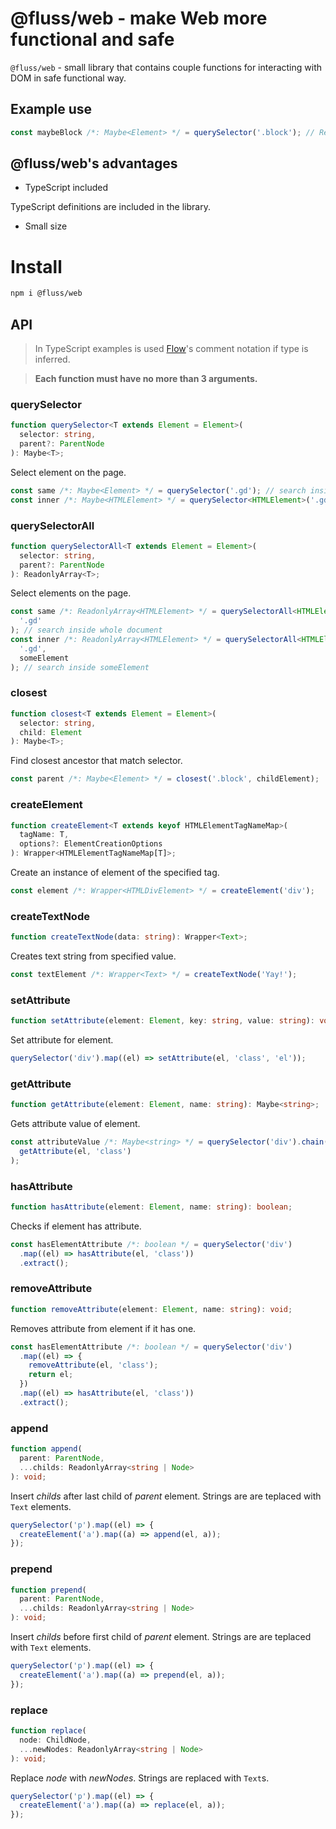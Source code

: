 # @fluss/web - make Web more functional and safe

`@fluss/web` - small library that contains couple functions for interacting with DOM in safe functional way.

## Example use

```typescript
const maybeBlock /*: Maybe<Element> */ = querySelector('.block'); // Result is wrapped in `Maybe` because `document.querySelector` may return null if element doesn't exist on the page.
```

## @fluss/web's advantages

- TypeScript included

TypeScript definitions are included in the library.

- Small size

# Install

```sh
npm i @fluss/web
```

## API

> In TypeScript examples is used [Flow](https://flow.org)'s comment notation if type is inferred.

> **Each function must have no more than 3 arguments.**

### querySelector

```typescript
function querySelector<T extends Element = Element>(
  selector: string,
  parent?: ParentNode
): Maybe<T>;
```

Select element on the page.

```typescript
const same /*: Maybe<Element> */ = querySelector('.gd'); // search inside whole document
const inner /*: Maybe<HTMLElement> */ = querySelector<HTMLElement>('.gd', same); // search inside same
```

### querySelectorAll

```typescript
function querySelectorAll<T extends Element = Element>(
  selector: string,
  parent?: ParentNode
): ReadonlyArray<T>;
```

Select elements on the page.

```typescript
const same /*: ReadonlyArray<HTMLElement> */ = querySelectorAll<HTMLElement>(
  '.gd'
); // search inside whole document
const inner /*: ReadonlyArray<HTMLElement> */ = querySelectorAll<HTMLElement>(
  '.gd',
  someElement
); // search inside someElement
```

### closest

```typescript
function closest<T extends Element = Element>(
  selector: string,
  child: Element
): Maybe<T>;
```

Find closest ancestor that match selector.

```typescript
const parent /*: Maybe<Element> */ = closest('.block', childElement);
```

### createElement

```typescript
function createElement<T extends keyof HTMLElementTagNameMap>(
  tagName: T,
  options?: ElementCreationOptions
): Wrapper<HTMLElementTagNameMap[T]>;
```

Create an instance of element of the specified tag.

```typescript
const element /*: Wrapper<HTMLDivElement> */ = createElement('div');
```

### createTextNode

```typescript
function createTextNode(data: string): Wrapper<Text>;
```

Creates text string from specified value.

```typescript
const textElement /*: Wrapper<Text> */ = createTextNode('Yay!');
```

### setAttribute

```typescript
function setAttribute(element: Element, key: string, value: string): void;
```

Set attribute for element.

```typescript
querySelector('div').map((el) => setAttribute(el, 'class', 'el'));
```

### getAttribute

```typescript
function getAttribute(element: Element, name: string): Maybe<string>;
```

Gets attribute value of element.

```typescript
const attributeValue /*: Maybe<string> */ = querySelector('div').chain((el) =>
  getAttribute(el, 'class')
);
```

### hasAttribute

```typescript
function hasAttribute(element: Element, name: string): boolean;
```

Checks if element has attribute.

```typescript
const hasElementAttribute /*: boolean */ = querySelector('div')
  .map((el) => hasAttribute(el, 'class'))
  .extract();
```

### removeAttribute

```typescript
function removeAttribute(element: Element, name: string): void;
```

Removes attribute from element if it has one.

```typescript
const hasElementAttribute /*: boolean */ = querySelector('div')
  .map((el) => {
    removeAttribute(el, 'class');
    return el;
  })
  .map((el) => hasAttribute(el, 'class'))
  .extract();
```

### append

```typescript
function append(
  parent: ParentNode,
  ...childs: ReadonlyArray<string | Node>
): void;
```

Insert _childs_ after last child of _parent_ element. Strings are are teplaced with `Text` elements.

```typescript
querySelector('p').map((el) => {
  createElement('a').map((a) => append(el, a));
});
```

### prepend

```typescript
function prepend(
  parent: ParentNode,
  ...childs: ReadonlyArray<string | Node>
): void;
```

Insert _childs_ before first child of _parent_ element. Strings are are teplaced with `Text` elements.

```typescript
querySelector('p').map((el) => {
  createElement('a').map((a) => prepend(el, a));
});
```

### replace

```typescript
function replace(
  node: ChildNode,
  ...newNodes: ReadonlyArray<string | Node>
): void;
```

Replace _node_ with _newNodes_. Strings are replaced with `Text`s.

```typescript
querySelector('p').map((el) => {
  createElement('a').map((a) => replace(el, a));
});
```
